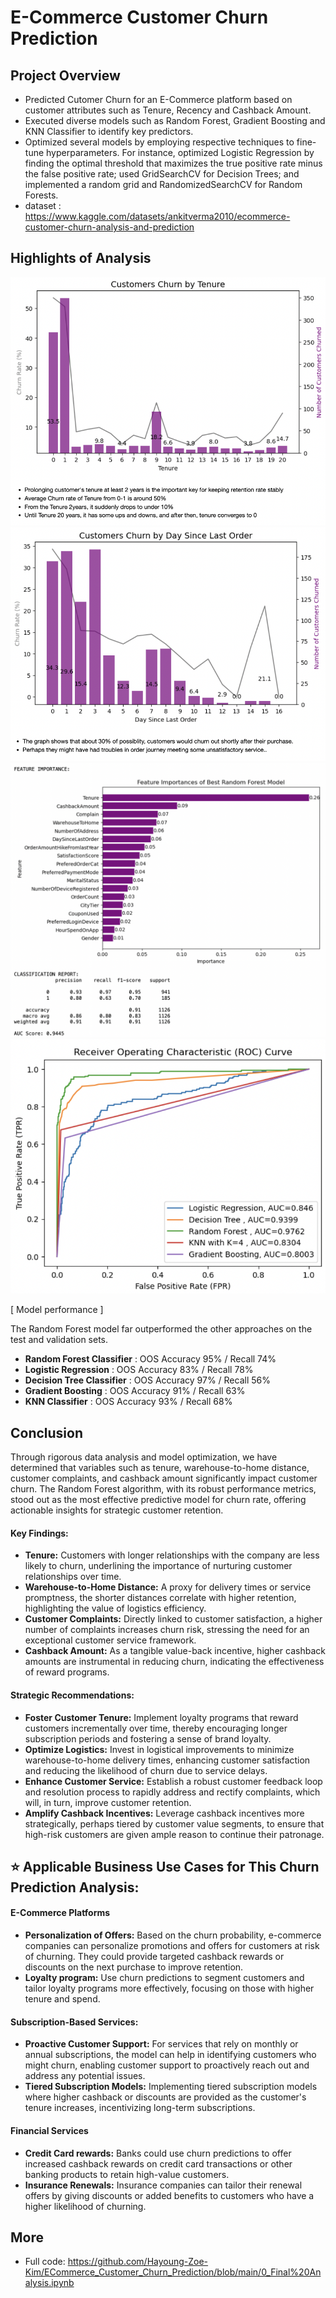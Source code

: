 # E-Commerce Customer Churn Prediction

## Project Overview
* Predicted Cutomer Churn for an E-Commerce platform based on customer attributes such as Tenure, Recency and Cashback Amount.
* Executed diverse models such as Random Forest, Gradient Boosting and KNN Classifier to identify key predictors.
* Optimized several models by employing respective techniques to fine-tune hyperparameters.
  For instance, optimized Logistic Regression by finding the optimal threshold that maximizes the true positive rate minus the false positive rate; used GridSearchCV for Decision Trees; and implemented a random grid and RandomizedSearchCV for Random Forests.
* dataset : https://www.kaggle.com/datasets/ankitverma2010/ecommerce-customer-churn-analysis-and-prediction
  
## Highlights of Analysis
![alt text](https://github.com/Hayoung-Zoe-Kim/ECommerce_Customer_Churn_Prediction/blob/main/Churn_by_Tenure.png)
![alt text](https://github.com/Hayoung-Zoe-Kim/ECommerce_Customer_Churn_Prediction/blob/main/Churn_by_Day_Since_LastOrder.png)
![alt text](https://github.com/Hayoung-Zoe-Kim/ECommerce_Customer_Churn_Prediction/blob/main/RandomForest_Result.png)
![alt text](https://github.com/Hayoung-Zoe-Kim/ECommerce_Customer_Churn_Prediction/blob/main/ROC_AUC_curve.png)

[ Model performance ] 

The Random Forest model far outperformed the other approaches on the test and validation sets. 
* **Random Forest Classifier** : OOS Accuracy 95% / Recall 74%
* **Logistic Regression** : OOS Accuracy 83% / Recall 78%
* **Decision Tree Classifier** : OOS Accuracy 97% / Recall 56%
* **Gradient Boosting** : OOS Accuracy 91% / Recall 63%
* **KNN Classifier** : OOS Accuracy 93% / Recall 68%

## Conclusion
Through rigorous data analysis and model optimization, we have determined that variables such as tenure, warehouse-to-home distance, customer complaints, and cashback amount significantly impact customer churn. The Random Forest algorithm, with its robust performance metrics, stood out as the most effective predictive model for churn rate, offering actionable insights for strategic customer retention.

#### Key Findings:
* **Tenure:** Customers with longer relationships with the company are less likely to churn, underlining the importance of nurturing customer relationships over time.
* **Warehouse-to-Home Distance:** A proxy for delivery times or service promptness, the shorter distances correlate with higher retention, highlighting the value of logistics efficiency.
* **Customer Complaints:** Directly linked to customer satisfaction, a higher number of complaints increases churn risk, stressing the need for an exceptional customer service framework.
* **Cashback Amount:** As a tangible value-back incentive, higher cashback amounts are instrumental in reducing churn, indicating the effectiveness of reward programs.

#### Strategic Recommendations:
* **Foster Customer Tenure:** Implement loyalty programs that reward customers incrementally over time, thereby encouraging longer subscription periods and fostering a sense of brand loyalty.
* **Optimize Logistics:** Invest in logistical improvements to minimize warehouse-to-home delivery times, enhancing customer satisfaction and reducing the likelihood of churn due to service delays.
* **Enhance Customer Service:** Establish a robust customer feedback loop and resolution process to rapidly address and rectify complaints, which will, in turn, improve customer retention.
* **Amplify Cashback Incentives:** Leverage cashback incentives more strategically, perhaps tiered by customer value segments, to ensure that high-risk customers are given ample reason to continue their patronage.

## ⭐️ Applicable Business Use Cases for This Churn Prediction Analysis:
#### E-Commerce Platforms
* **Personalization of Offers:** Based on the churn probability, e-commerce companies can personalize promotions and offers for customers at risk of churning. They could provide targeted cashback rewards or discounts on the next purchase to improve retention.
* **Loyalty program:** Use churn predictions to segment customers and tailor loyalty programs more effectively, focusing on those with higher tenure and spend.

#### Subscription-Based Services:
* **Proactive Customer Support:** For services that rely on monthly or annual subscriptions, the model can help in identifying customers who might churn, enabling customer support to proactively reach out and address any potential issues.
* **Tiered Subscription Models:** Implementing tiered subscription models where higher cashback or discounts are provided as the customer's tenure increases, incentivizing long-term subscriptions.

#### Financial Services
* **Credit Card rewards:** Banks could use churn predictions to offer increased cashback rewards on credit card transactions or other banking products to retain high-value customers.
* **Insurance Renewals:** Insurance companies can tailor their renewal offers by giving discounts or added benefits to customers who have a higher likelihood of churning.

## More
* Full code: https://github.com/Hayoung-Zoe-Kim/ECommerce_Customer_Churn_Prediction/blob/main/0_Final%20Analysis.ipynb




